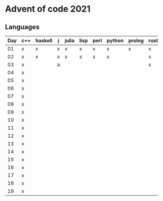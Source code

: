 # Advent of code 2021

## Languages

| Day | c++ | haskell | j | julia | lisp | perl | python | prolog | rust |
|-----|-----|---------|---|-------|------|------|--------|--------|------|
| 01  | x   | x       | x | x     | x    | x    | x      | x      | x    |
| 02  | x   | x       | x | x     | x    | x    | x      |        | x    |
| 03  | x   |         | a |       |      |      |        |        | x    |
| 04  | x   |         |   |       |      |      |        |        |      |
| 05  | x   |         |   |       |      |      |        |        |      |
| 06  | x   |         |   |       |      |      |        |        |      |
| 07  | x   |         |   |       |      |      |        |        |      |
| 08  | x   |         |   |       |      |      |        |        |      |
| 09  | x   |         |   |       |      |      |        |        |      |
| 10  | x   |         |   |       |      |      |        |        |      |
| 11  | x   |         |   |       |      |      |        |        |      |
| 12  | x   |         |   |       |      |      |        |        |      |
| 13  | x   |         |   |       |      |      |        |        |      |
| 14  | x   |         |   |       |      |      |        |        |      |
| 15  | x   |         |   |       |      |      |        |        |      |
| 16  | x   |         |   |       |      |      |        |        |      |
| 17  | x   |         |   |       |      |      |        |        |      |
| 18  | x   |         |   |       |      |      |        |        |      |
| 19  | x   |         |   |       |      |      |        |        |      |
